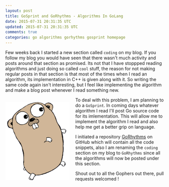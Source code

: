 ```yaml
---
layout: post
title: GoSprint and GoRhythms - Algorithms In GoLang
date: 2015-07-31 20:31:35 UTC
updated: 2015-07-31 20:31:35 UTC
comments: true
categories: go algorithms gorhythms gosprint homepage
---
```


Few weeks back I started a new section called `coding` on my blog. If you follow my blog you would have seen that there wasn't much activity and posts around that section as promised.
Its not that I have stoppped reading algorithms and just doing so called `cool` stuff, the reason for not making regular posts in that section is that most of the times when I read an algorithm, its implementation in C++ is given along with it. So writing the same code again isn't interesting, but I feel like implementing the algorithm and make a blog post whenever I read something new.

<img src="/public/images/gopher.png" alt="Gophers" style="float:left; margin-right:20px; margin-top:15px; width: 40%; height: 40%" />

To deal with this problem, I am planning to do a `GoSprint`. In coming days whatever algorithm I read I'll post Go source code for its imlementation. This will allow me to implement the algorithm I read and also help me get a better grip on language.

I initiated a repository [GoRhythms](https://github.com/bitgeeky/GoRhythms) on GitHub which will contain all the code snippets, also I am renaming the `coding` section on my blog to `GoRhythms` since all the algorithms will now be posted under this section.

Shout out to all the Gophers out there, pull requests welcomed !

